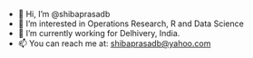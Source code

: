 - 👋 Hi, I’m @shibaprasadb
- 👀 I’m interested in Operations Research, R and Data Science
- 🌱 I’m currently working for Delhivery, India.
- 📫 You can reach me at: shibaprasadb@yahoo.com

<!---
shibaprasadb/shibaprasadb is a ✨ special ✨ repository because its `README.md` (this file) appears on your GitHub profile.
You can click the Preview link to take a look at your changes.
--->
